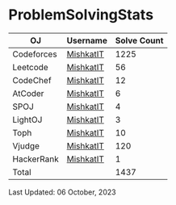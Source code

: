 # ProblemSolvingStats


| OJ | Username | Solve Count |
| -- | -------- | ----------- |
| Codeforces | [MishkatIT](https://codeforces.com/profile/MishkatIT) | 1225 |
| Leetcode | [MishkatIT](https://leetcode.com/MishkatIT/) | 56 |
| CodeChef | [MishkatIT](https://www.codechef.com/users/MishkatIT) | 12 |
| AtCoder | [MishkatIT](https://atcoder.jp/users/MishkatIT) | 6 |
| SPOJ | [MishkatIT](https://www.spoj.com/users/MishkatIT/) | 4 | 
| LightOJ | [MishkatIT](https://lightoj.com/user/MishkatIT) | 3 | 
| Toph | [MishkatIT](https://toph.co/u/MishkatIT) | 10 |
| Vjudge | [MishkatIT](https://vjudge.net/user/MishkatIT) | 120 |
| HackerRank | [MishkatIT](https://www.hackerrank.com/MishkatIT) | 1 |
| Total | | 1437 |

Last Updated: 06 October, 2023
